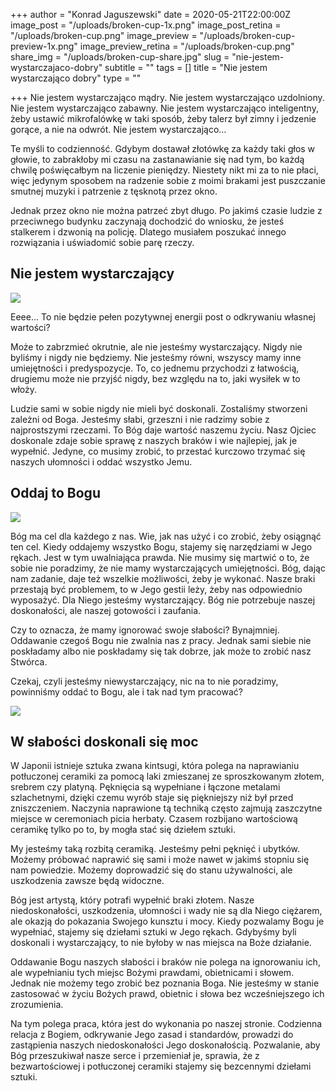 +++
author = "Konrad Jaguszewski"
date = 2020-05-21T22:00:00Z
image_post = "/uploads/broken-cup-1x.png"
image_post_retina = "/uploads/broken-cup.png"
image_preview = "/uploads/broken-cup-preview-1x.png"
image_preview_retina = "/uploads/broken-cup.png"
share_img = "/uploads/broken-cup-share.jpg"
slug = "nie-jestem-wystarczajaco-dobry"
subtitle = ""
tags = []
title = "Nie jestem wystarczająco dobry"
type = ""

+++
Nie jestem wystarczająco mądry. Nie jestem wystarczająco uzdolniony. Nie jestem wystarczająco zabawny. Nie jestem wystarczająco inteligentny, żeby ustawić mikrofalówkę w taki sposób, żeby talerz był zimny i jedzenie gorące, a nie na odwrót. Nie jestem wystarczająco…

Te myśli to codzienność. Gdybym dostawał złotówkę za każdy taki głos w głowie, to zabrakłoby mi czasu na zastanawianie się nad tym, bo każdą chwilę poświęcałbym na liczenie pieniędzy. Niestety nikt mi za to nie płaci, więc jedynym sposobem na radzenie sobie z moimi brakami jest puszczanie smutnej muzyki i patrzenie z tęsknotą przez okno.

Jednak przez okno nie można patrzeć zbyt długo. Po jakimś czasie ludzie z przeciwnego budynku zaczynają dochodzić do wniosku, że jesteś stalkerem i dzwonią na policję. Dlatego musiałem poszukać innego rozwiązania i uświadomić sobie parę rzeczy.

## Nie jestem wystarczający

![](/uploads/niewystarczajacy-mem-01.jpg)

Eeee… To nie będzie pełen pozytywnej energii post o odkrywaniu własnej wartości?

Może to zabrzmieć okrutnie, ale nie jesteśmy wystarczający. Nigdy nie byliśmy i nigdy nie będziemy. Nie jesteśmy równi, wszyscy mamy inne umiejętności i predyspozycje. To, co jednemu przychodzi z łatwością, drugiemu może nie przyjść nigdy, bez względu na to, jaki wysiłek w to włoży.

Ludzie sami w sobie nigdy nie mieli być doskonali. Zostaliśmy stworzeni zależni od Boga. Jesteśmy słabi, grzeszni i nie radzimy sobie z najprostszymi rzeczami. To Bóg daje wartość naszemu życiu. Nasz Ojciec doskonale zdaje sobie sprawę z naszych braków i wie najlepiej, jak je wypełnić. Jedyne, co musimy zrobić, to przestać kurczowo trzymać się naszych ułomności i oddać wszystko Jemu.

## Oddaj to Bogu

![](/uploads/niewystarczajacy-mem-02.jpg)

Bóg ma cel dla każdego z nas. Wie, jak nas użyć i co zrobić, żeby osiągnąć ten cel. Kiedy oddajemy wszystko Bogu, stajemy się narzędziami w Jego rękach. Jest w tym uwalniająca prawda. Nie musimy się martwić o to, że sobie nie poradzimy, że nie mamy wystarczających umiejętności. Bóg, dając nam zadanie, daje też wszelkie możliwości, żeby je wykonać. Nasze braki przestają być problemem, to w Jego gestii leży, żeby nas odpowiednio wyposażyć. Dla Niego jesteśmy wystarczający. Bóg nie potrzebuje naszej doskonałości, ale naszej gotowości i zaufania.

Czy to oznacza, że mamy ignorować swoje słabości? Bynajmniej. Oddawanie czegoś Bogu nie zwalnia nas z pracy. Jednak sami siebie nie poskładamy albo nie poskładamy się tak dobrze, jak może to zrobić nasz Stwórca.

Czekaj, czyli jesteśmy niewystarczający, nic na to nie poradzimy, powinniśmy oddać to Bogu, ale i tak nad tym pracować?

![](/uploads/niewystarczajacy-mem-03.jpg)

## W słabości doskonali się moc

W Japonii istnieje sztuka zwana kintsugi, która polega na naprawianiu potłuczonej ceramiki za pomocą laki zmieszanej ze sproszkowanym złotem, srebrem czy platyną. Pęknięcia są wypełniane i łączone metalami szlachetnymi, dzięki czemu wyrób staje się piękniejszy niż był przed zniszczeniem. Naczynia naprawione tą techniką często zajmują zaszczytne miejsce w ceremoniach picia herbaty. Czasem rozbijano wartościową ceramikę tylko po to, by mogła stać się dziełem sztuki.

My jesteśmy taką rozbitą ceramiką. Jesteśmy pełni pęknięć i ubytków. Możemy próbować naprawić się sami i może nawet w jakimś stopniu się nam powiedzie. Możemy doprowadzić się do stanu używalności, ale uszkodzenia zawsze będą widoczne.

Bóg jest artystą, który potrafi wypełnić braki złotem. Nasze niedoskonałości, uszkodzenia, ułomności i wady nie są dla Niego ciężarem, ale okazją do pokazania Swojego kunsztu i mocy. Kiedy pozwalamy Bogu je wypełniać, stajemy się dziełami sztuki w Jego rękach. Gdybyśmy byli doskonali i wystarczający, to nie byłoby w nas miejsca na Boże działanie.

Oddawanie Bogu naszych słabości i braków nie polega na ignorowaniu ich, ale wypełnianiu tych miejsc Bożymi prawdami, obietnicami i słowem. Jednak nie możemy tego zrobić bez poznania Boga. Nie jesteśmy w stanie zastosować w życiu Bożych prawd, obietnic i słowa bez wcześniejszego ich zrozumienia.

Na tym polega praca, która jest do wykonania po naszej stronie. Codzienna relacja z Bogiem, odkrywanie Jego zasad i standardów, prowadzi do zastąpienia naszych niedoskonałości Jego doskonałością. Pozwalanie, aby Bóg przeszukiwał nasze serce i przemieniał je, sprawia, że z bezwartościowej i potłuczonej ceramiki stajemy się bezcennymi dziełami sztuki.